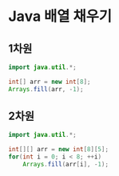 # Java 배열 채우기

## 1차원
```java
import java.util.*;

int[] arr = new int[8];
Arrays.fill(arr, -1);
```

## 2차원
```java
import java.util.*;

int[][] arr = new int[8][5];
for(int i = 0; i < 8; ++i)
    Arrays.fill(arr[i], -1);
```